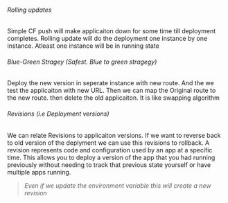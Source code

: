 
###### Rolling updates
  Simple CF push will make applicaiton down for some time till deployment completes.
  Rolling update  will do the deployment one instance by one instance. Atleast one instance will be in running state

###### Blue-Green Stragey (Safest. Blue to green stragegy)
  Deploy the new version in seperate instance with new route. And the we test the applicaiton with new URL.
  Then we can map the Original route to the new route. then delete the old applicaiton.
  It is like swapping algorithm




  ###### Revisions (i.e Deployment versions)
  We can relate Revisions to applicaiton versions. If we want to reverse back to old version
  of the deplyment we can use this revisions to rollback.
  A revision represents code and configuration used by an app at a specific time.
  This allows you to deploy a version of the app that you had running previously without needing to track that previous state yourself or have multiple apps running.
  > *Even if we update the environment variable this will create a new revision*
